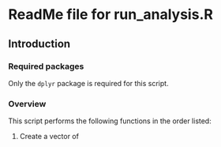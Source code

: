 # ReadMe file for run_analysis.R

## Introduction

### Required packages
Only the ```dplyr``` package is required for this script.

### Overview
This script performs the following functions in the order listed:
1. Create a vector of 
